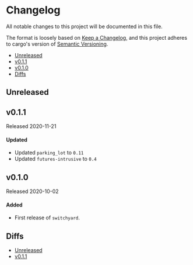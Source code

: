 # Changelog

All notable changes to this project will be documented in this file.

The format is loosely based on [Keep a Changelog](https://keepachangelog.com/en/1.0.0/),
and this project adheres to cargo's version of [Semantic Versioning](https://semver.org/spec/v2.0.0.html).

- [Unreleased](#unreleased)
- [v0.1.1](#v011)
- [v0.1.0](#v010)
- [Diffs](#diffs)

## Unreleased

## v0.1.1

Released 2020-11-21

#### Updated
- Updated `parking_lot` to `0.11`
- Updated `futures-intrusive` to `0.4`

## v0.1.0

Released 2020-10-02

#### Added
- First release of `switchyard`.

## Diffs

- [Unreleased](https://github.com/BVE-Reborn/switchyard/compare/v0.1.1...HEAD)
- [v0.1.1](https://github.com/BVE-Reborn/switchyard/compare/v0.1.0...v0.1.1)
